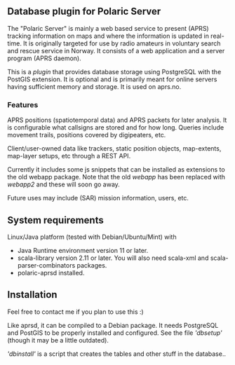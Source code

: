 ## Database plugin for Polaric Server

The "Polaric Server" is mainly a web based service to present (APRS) 
tracking information on maps and where the information is updated in real-
time. It is originally targeted for use by radio amateurs in voluntary search
and rescue service in Norway. It consists of a web application and a server 
program (APRS daemon). 
 
This is a _plugin_ that provides database storage using PostgreSQL with the 
PostGIS extension. It is optional and is primarily meant for online 
servers having sufficient memory and storage. It is used on aprs.no. 

### Features

APRS positions (spatiotemporal data) and APRS packets for later analysis.
It is configurable what callsigns are stored and for how long. Queries 
include movement trails, positions covered by digipeaters, etc. 

Client/user-owned data like trackers, static position objects, 
map-extents, map-layer setups, etc through a REST API.

Currently it includes some js snippets that can be installed as 
extensions to the old webapp package. Note that the old _webapp_ has been replaced 
with _webapp2_ and these will soon go away.

Future uses may include (SAR) mission information, users, etc. 

## System requirements

Linux/Java platform (tested with Debian/Ubuntu/Mint) with
* Java Runtime environment version 11 or later. 
* scala-library version 2.11 or later. You will also need scala-xml
  and scala-parser-combinators packages. 
* polaric-aprsd installed.

## Installation

Feel free to contact me if you plan to use this :) 

Like aprsd, it can be compiled to a Debian package. It needs PostgreSQL and PostGIS to be 
properly installed and configured. See the file _'dbsetup'_ (though it may be a little outdated). 

_'dbinstall'_ is a script that creates the tables and other stuff in the database.. 

